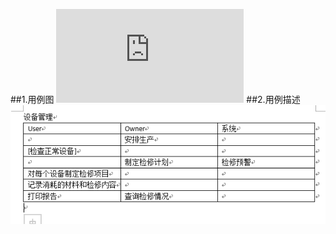 ##1.用例图
![alt text](https://github.com/09143573/mis/blob/master/zuoye2/%E7%BB%98%E5%9B%BE2.vsd)
##2.用例描述
![alt text](https://github.com/09143573/mis/blob/master/zuoye2/%E6%8D%95%E8%8E%B7.PNG)

